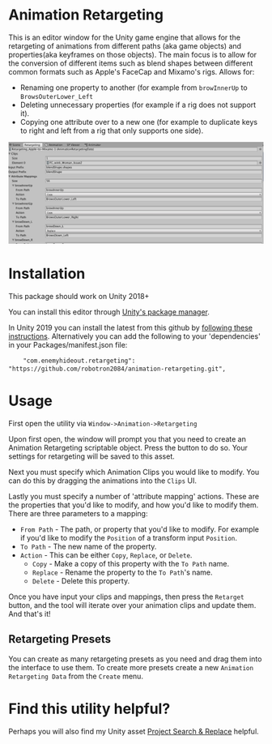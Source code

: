 # Animation Retargeting

This is an editor window for the Unity game engine that allows for the retargeting of animations from different paths (aka game objects) and properties(aka keyframes on those objects). The main focus is to allow for the conversion of different items such as blend shapes between different common formats such as Apple's FaceCap and Mixamo's rigs. Allows for:
 * Renaming one property to another (for example from `browInnerUp` to `BrowsOuterLower_Left`
 * Deleting unnecessary properties (for example if a rig does not support it).
 * Copying one attribute over to a new one (for example to duplicate keys to right and left from a rig that only supports one side).

![Screenshot](screenshot.png) 
 
# Installation

This package should work on Unity 2018+

You can install this editor through [Unity's package manager](https://docs.unity3d.com/Packages/com.unity.package-manager-ui@1.8/manual/index.html). 

In Unity 2019 you can install the latest from this github by [following these instructions](https://docs.unity3d.com/Manual/upm-ui-giturl.html). 
Alternatively you can add the following to your 'dependencies' in your Packages/manifest.json file:

```
    "com.enemyhideout.retargeting": "https://github.com/robotron2084/animation-retargeting.git",
```

# Usage

First open the utility via `Window->Animation->Retargeting`

Upon first open, the window will prompt you that you need to create an Animation Retargeting scriptable object. Press the button to do so. Your settings for retargeting will be saved to this asset.

Next you must specify which Animation Clips you would like to modify. You can do this by dragging the animations into the `Clips` UI.

Lastly you must specify a number of 'attribute mapping' actions. These are the properties that you'd like to modify, and how you'd like to modify them. There are three parameters to a mapping:
  * `From Path` - The path, or property that you'd like to modify. For example if you'd like to modify the `Position` of a transform input `Position`.
  * `To Path` - The new name of the property.
  * `Action` - This can be either `Copy`, `Replace`, or `Delete`.
    * `Copy` - Make a copy of this property with the `To Path` name.
    * `Replace` - Rename the property to the `To Path`'s name.
    * `Delete` - Delete this property.

Once you have input your clips and mappings, then press the `Retarget` button, and the tool will iterate over your animation clips and update them. And that's it!

## Retargeting Presets
  You can create as many retargeting presets as you need and drag them into the interface to use them. To create more presets create a new `Animation Retargeting Data` from the `Create` menu.

# Find this utility helpful? 

Perhaps you will also find my Unity asset [Project Search & Replace](https://assetstore.unity.com/packages/tools/utilities/project-search-replace-55680) helpful.
